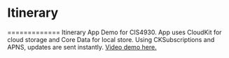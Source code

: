 # Itinerary
=============
Itinerary App Demo for CIS4930. App uses CloudKit for cloud storage and Core Data for local store. Using CKSubscriptions and APNS, updates are sent instantly. [Video demo here.](https://www.youtube.com/watch?v=P2gpRYUNai4)



